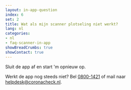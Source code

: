 ```yaml
---
layout: in-app-question
index: 6
set: 2
title: Wat als mijn scanner plotseling niet werkt?
lang: nl
categories:
- nl
- faq-scanner-in-app
showBreadCrumbs: true
showContact: true
---
```

Sluit de app af en start 'm opnieuw op. 

Werkt de app nog steeds niet? Bel <a href="tel:0800-1421">0800-1421</a> of mail naar [helpdesk@coronacheck.nl](helpdesk@coronacheck.nl).
